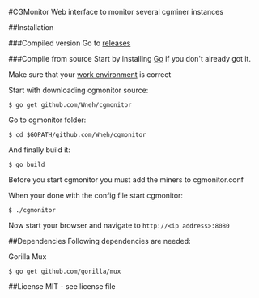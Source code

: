 #CGMonitor
Web interface to monitor several cgminer instances

##Installation

###Compiled version
Go to [releases](https://github.com/Wneh/cgmonitor/releases)

###Compile from source
Start by installing [Go](http://golang.org/doc/install) if you don't already got it.

Make sure that your [work environment](http://golang.org/doc/code.html) is correct

Start with downloading cgmonitor source:

    $ go get github.com/Wneh/cgmonitor

Go to cgmonitor folder:

    $ cd $GOPATH/github.com/Wneh/cgmonitor

And finally build it:

    $ go build

Before you start cgmonitor you must add the miners to cgmonitor.conf

When your done with the config file start cgmonitor:

    $ ./cgmonitor

Now start your browser and navigate to `http://<ip address>:8080`

##Dependencies
Following dependencies are needed:

Gorilla Mux
```
$ go get github.com/gorilla/mux
```

##License
MIT - see license file
